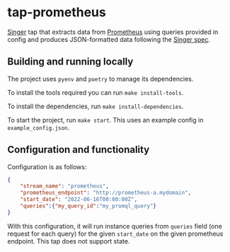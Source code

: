 # tap-prometheus

[Singer](https://www.singer.io/) tap that extracts data from [Prometheus](https://prometheus.io/) using queries provided in config and produces JSON-formatted data following the [Singer spec](https://github.com/singer-io/getting-started/blob/master/docs/SPEC.md).

## Building and running locally

The project uses `pyenv` and `poetry` to manage its dependencies.

To install the tools required you can run `make install-tools`.

To install the dependencies, run `make install-dependencies`.

To start the project, run `make start`. This uses an example config in `example_config.json`.

## Configuration and functionality
Configuration is as follows:
```json
{
    "stream_name": "prometheus",
    "prometheus_endpoint": "http://prometheus-a.mydomain",
    "start_date": "2022-06-16T00:00:00Z",
    "queries":{"my_query_id":"my_promql_query"}
}
```
With this configuration, it will run instance queries from `queries` field (one request for each query) for the given `start_date` on the given prometheus endpoint.
This tap does not support state.
